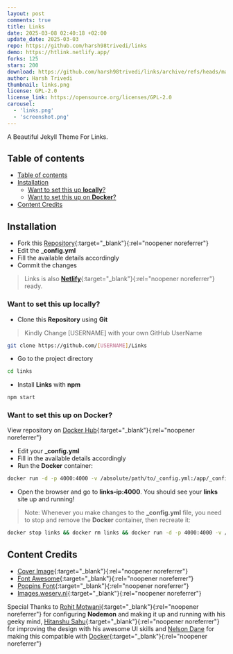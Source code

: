 ```yaml
---
layout: post
comments: true
title: Links
date: 2025-03-08 02:40:18 +02:00
update_date: 2025-03-03
repo: https://github.com/harsh98trivedi/links
demo: https://htlink.netlify.app/
forks: 125
stars: 200
download: https://github.com/harsh98trivedi/links/archive/refs/heads/master.zip
author: Harsh Trivedi
thumbnail: links.png
license: GPL-2.0
license_link: https://opensource.org/licenses/GPL-2.0
carousel:
  - 'links.png'
  - 'screenshot.png'
---
```


A Beautiful Jekyll Theme For Links.

## Table of contents

- [Table of contents](#table-of-contents)
- [Installation](#installation)
  - [Want to set this up **locally**?](#want-to-set-this-up-locally)
  - [Want to set this up on **Docker**?](#want-to-set-this-up-on-docker)
- [Content Credits](#content-credits)

## Installation

- Fork this [Repository](https://github.com/harsh98trivedi/Links){:target="_blank"}{:rel="noopener noreferrer"}
- Edit the **_config.yml**
- Fill the available details accordingly
- Commit the changes

> Links is also [**Netlify**](https://www.netlify.com/){:target="_blank"}{:rel="noopener noreferrer"} ready.

### Want to set this up **locally**?

- Clone this **Repository** using **Git**

> Kindly Change [USERNAME] with your own GitHub UserName

```bash
git clone https://github.com/[USERNAME]/Links
```

- Go to the project directory

```bash
cd links
```

- Install **Links** with **npm**

```bash
npm start
```

### Want to set this up on **Docker**?

View repository on [Docker Hub](https://hub.docker.com/r/harsh98trivedi/links){:target="_blank"}{:rel="noopener noreferrer"}

- Edit your **_config.yml**
- Fill in the available details accordingly
- Run the **Docker** container:

```bash
docker run -d -p 4000:4000 -v /absolute/path/to/_config.yml:/app/_config.yml --name links harsh98trivedi/links:latest
```

- Open the browser and go to **links-ip:4000**. You should see your **links** site up and running!

> Note: Whenever you make changes to the **_config.yml** file, you need to stop and remove the **Docker** container, then recreate it:

```bash
docker stop links && docker rm links && docker run -d -p 4000:4000 -v /absolute/path/to/_config.yml:/app/_config.yml --name links harsh98trivedi/links:latest
```

## Content Credits

- [Cover Image](https://source.unsplash.com/){:target="_blank"}{:rel="noopener noreferrer"}
- [Font Awesome](https://fontawesome.com/){:target="_blank"}{:rel="noopener noreferrer"}
- [Poppins Font](https://fonts.google.com/specimen/Poppins){:target="_blank"}{:rel="noopener noreferrer"}
- [Images.weserv.nl](https://images.weserv.nl/){:target="_blank"}{:rel="noopener noreferrer"}

Special Thanks to [Rohit Motwani](https://github.com/rohittm){:target="_blank"}{:rel="noopener noreferrer"} for configuring **Nodemon** and making it up and running with his geeky mind, [Hitanshu Sahu](https://www.behance.net/phantomcluster){:target="_blank"}{:rel="noopener noreferrer"} for improving the design with his awesome UI skills and [Nelson Dane](https://github.com/NelsonDane) for making this compatible with [Docker](https://docker.com/){:target="_blank"}{:rel="noopener noreferrer"}
